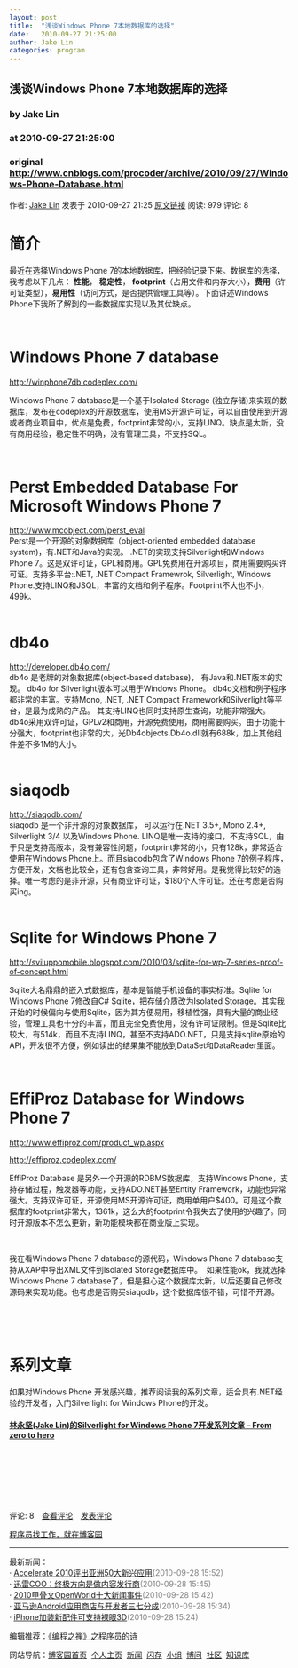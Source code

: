 ```yaml
---
layout: post
title:  "浅谈Windows Phone 7本地数据库的选择"
date:   2010-09-27 21:25:00
author: Jake Lin
categories: program
---
```


## 浅谈Windows Phone 7本地数据库的选择
### by Jake Lin
### at 2010-09-27 21:25:00
### original <http://www.cnblogs.com/procoder/archive/2010/09/27/Windows-Phone-Database.html>

<p><a href="http://www.cnblogs.com/procoder/"><img src="http://pic.cnblogs.com/face/u23373.jpg" alt="" border="0"></a><br>作者: <a href="http://www.cnblogs.com/procoder/">Jake Lin</a> 发表于 2010-09-27 21:25 <a href="http://www.cnblogs.com/procoder/archive/2010/09/27/Windows-Phone-Database.html">原文链接</a> 阅读: 979 评论: 8</p><h1>简介<br></h1><p>最近在选择Windows Phone 7的本地数据库，把经验记录下来。数据库的选择，我考虑以下几点： <strong>性能</strong>， <strong>稳定性</strong>， <strong>footprint</strong>（占用文件和内存大小），<strong>费用</strong>（许可证类型），<strong>易用性</strong>（访问方式，是否提供管理工具等）。下面讲述Windows Phone下我所了解到的一些数据库实现以及其优缺点。 </p>  <p>  </p>       <h1>Windows Phone 7 database</h1>     <a href="http://winphone7db.codeplex.com/">http://winphone7db.codeplex.com/</a>       <br>      <p>Windows Phone 7 database是一个基于Isolated Storage (独立存储)来实现的数据库，发布在codeplex的开源数据库，使用MS开源许可证，可以自由使用到开源或者商业项目中，优点是免费，footprint非常的小，支持LINQ。缺点是太新，没有商用经验，稳定性不明确，没有管理工具，不支持SQL。</p>   <br>     <h1>Perst Embedded Database For Microsoft Windows Phone 7</h1>     <a href="http://www.mcobject.com/perst_eval">http://www.mcobject.com/perst_eval</a>       <br>Perst是一个开源的对象数据库（object-oriented embedded database system)，有.NET和Java的实现。 .NET的实现支持Silverlight和Windows Phone 7。这是双许可证，GPL和商用。GPL免费用在开源项目，商用需要购买许可证。支持多平台:.NET, .NET Compact Framewrok, Silverlight, Windows Phone.支持LINQ和JSQL，丰富的文档和例子程序。Footprint不大也不小，499k。 <br><br>     <h1>db4o </h1>     <a href="http://developer.db4o.com/">http://developer.db4o.com/</a>       <br>db4o 是老牌的对象数据库(object-based database)， 有Java和.NET版本的实现。 db4o for Silverlight版本可以用于Windows Phone。 db4o文档和例子程序都非常的丰富。支持Mono, .NET, .NET Compact Framework和Silverlight等平台，是最为成熟的产品。 其支持LINQ也同时支持原生查询，功能非常强大。db4o采用双许可证，GPLv2和商用，开源免费使用，商用需要购买。由于功能十分强大，footprint也非常的大，光Db4objects.Db4o.dll就有688k，加上其他组件差不多1M的大小。 <br><br><h1>siaqodb </h1><a href="http://siaqodb.com/">http://siaqodb.com/</a>       <br>siaqodb 是一个非开源的对象数据库， 可以运行在.NET 3.5+, Mono 2.4+, Silverlight 3/4 以及Windows Phone. LINQ是唯一支持的接口，不支持SQL，由于只是支持高版本，没有兼容性问题，footprint非常的小，只有128k，非常适合使用在Windows Phone上。而且siaqodb包含了Windows Phone 7的例子程序，方便开发，文档也比较全，还有包含查询工具，非常好用。是我觉得比较好的选择。唯一考虑的是非开源，只有商业许可证，$180个人许可证。还在考虑是否购买ing。 <br><br><ol>                                </ol>      <p><em></em></p>  <h1>Sqlite for Windows Phone 7 </h1>  <p><a title="http://sviluppomobile.blogspot.com/2010/03/sqlite-for-wp-7-series-proof-of-concept.html" href="http://sviluppomobile.blogspot.com/2010/03/sqlite-for-wp-7-series-proof-of-concept.html">http://sviluppomobile.blogspot.com/2010/03/sqlite-for-wp-7-series-proof-of-concept.html</a></p>  <p>Sqlite大名鼎鼎的嵌入式数据库，基本是智能手机设备的事实标准。Sqlite for Windows Phone 7修改自C# Sqlite，把存储介质改为Isolated Storage。其实我开始的时候偏向与使用Sqlite，因为其方便易用，移植性强，具有大量的商业经验，管理工具也十分的丰富，而且完全免费使用，没有许可证限制。但是Sqlite比较大，有514k，而且不支持LINQ，甚至不支持ADO.NET，只是支持sqlite原始的API，开发很不方便，例如读出的结果集不能放到DataSet和DataReader里面。</p>  <p> </p>  <h1>EffiProz Database for Windows Phone 7 </h1>  <p><a title="http://www.effiproz.com/product_wp.aspx" href="http://www.effiproz.com/product_wp.aspx">http://www.effiproz.com/product_wp.aspx</a></p>  <p><a title="http://effiproz.codeplex.com/" href="http://effiproz.codeplex.com/">http://effiproz.codeplex.com/</a></p>  <p>EffiProz Database 是另外一个开源的RDBMS数据库，支持Windows Phone，支持存储过程，触发器等功能，支持ADO.NET甚至Entity Framework，功能也异常强大。支持双许可证，开源使用MS开源许可证，商用单用户$400。可是这个数据库的footprint非常大，1361k，这么大的footprint令我失去了使用的兴趣了。同时开源版本不怎么更新，新功能模块都在商业版上实现。</p>  <p> </p>  <p>我在看Windows Phone 7 database的源代码，Windows Phone 7 database支持从XAP中导出XML文件到Isolated Storage数据库中。  如果性能ok，我就选择Windows Phone 7 database了，但是担心这个数据库太新，以后还要自己修改源码来实现功能。也考虑是否购买siaqodb，这个数据库很不错，可惜不开源。</p><p> </p><p> </p><h1>系列文章</h1><p>如果对Windows Phone 开发感兴趣，推荐阅读我的系列文章，适合具有.NET经验的开发者，入门Silverlight for Windows Phone的开发。 </p><p><h4><a href="http://www.cnblogs.com/procoder/archive/2010/09/27/Silverlight-for-Windows-Phone-7.html">林永坚(Jake Lin)的Silverlight for Windows Phone 7开发系列文章 – From zero to hero</a></h4> </p><p><a href="http://www.cnblogs.com/procoder/archive/2010/09/27/1837112.html"></a></p> <p> </p><img src="http://www.cnblogs.com/procoder/aggbug/1836747.html?type=1" width="1" height="1" alt=""><p>评论: 8　<a href="http://www.cnblogs.com/procoder/archive/2010/09/27/Windows-Phone-Database.html#pagedcomment">查看评论</a>　<a href="http://www.cnblogs.com/procoder/archive/2010/09/27/Windows-Phone-Database.html#commentform">发表评论</a></p><p><a href="http://job.cnblogs.com/">程序员找工作，就在博客园</a></p><hr><p>最新新闻：<br>· <a href="http://news.cnblogs.com/n/75840/">Accelerate 2010评出亚洲50大新兴应用</a><span style="color:gray">(2010-09-28 15:52)</span><br>· <a href="http://news.cnblogs.com/n/75839/">迅雷COO：终极方向是做内容发行商</a><span style="color:gray">(2010-09-28 15:45)</span><br>· <a href="http://news.cnblogs.com/n/75838/">2010甲骨文OpenWorld十大新闻事件</a><span style="color:gray">(2010-09-28 15:42)</span><br>· <a href="http://news.cnblogs.com/n/75837/">亚马逊Android应用商店与开发者三七分成</a><span style="color:gray">(2010-09-28 15:34)</span><br>· <a href="http://news.cnblogs.com/n/75836/">iPhone加装新配件可支持裸眼3D</a><span style="color:gray">(2010-09-28 15:24)</span><br></p><p>编辑推荐：<a href="http://news.cnblogs.com/n/75821/">《编程之禅》之程序员的诗</a><br></p><p>网站导航：<a href="http://www.cnblogs.com">博客园首页</a>  <a href="http://home.cnblogs.com/">个人主页</a>  <a href="http://news.cnblogs.com">新闻</a>  <a href="http://home.cnblogs.com/ing/">闪存</a>  <a href="http://home.cnblogs.com/group/">小组</a>  <a href="http://space.cnblogs.com/q/">博问</a>  <a href="http://space.cnblogs.com">社区</a>  <a href="http://kb.cnblogs.com">知识库</a></p>